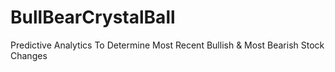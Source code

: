 # BullBearCrystalBall
Predictive Analytics To Determine Most Recent Bullish &amp; Most Bearish Stock Changes

